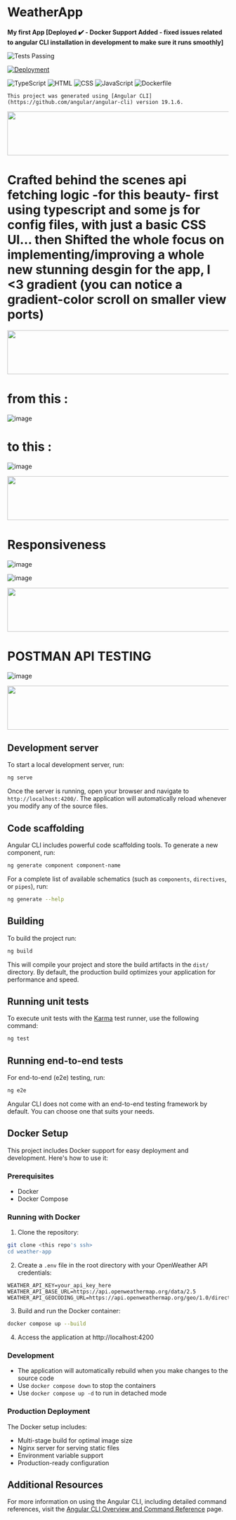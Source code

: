 # WeatherApp

**My first App [Deployed ✔️ - Docker Support Added - fixed issues related to angular CLI installation in development to make sure it runs smoothly]**

![Tests Passing](https://img.shields.io/badge/tests-passing-brightgreen)

[![Deployment](https://img.shields.io/badge/Deployed%20App-View%20Here-brightgreen?style=for-the-badge)](https://angular-weather-app-kappa.vercel.app/)

![TypeScript](https://img.shields.io/badge/TypeScript-45.6%25-blue?style=for-the-badge&logo=typescript)
![HTML](https://img.shields.io/badge/HTML-41.8%25-red?style=for-the-badge&logo=html5)
![CSS](https://img.shields.io/badge/CSS-7.3%25-orange?style=for-the-badge&logo=css3)
![JavaScript](https://img.shields.io/badge/JavaScript-3.2%25-yellow?style=for-the-badge&logo=javascript)
![Dockerfile](https://img.shields.io/badge/Dockerfile-2.1%25-blue?style=for-the-badge&logo=docker)


`This project was generated using [Angular CLI](https://github.com/angular/angular-cli) version 19.1.6.`

  <img src="https://github.com/Govindv7555/Govindv7555/blob/main/49e76e0596857673c5c80c85b84394c1.gif" width="1000px" height="100px">

# Crafted behind the scenes api fetching logic -for this beauty- first using typescript and some js for config files, with just a basic CSS UI... then Shifted the whole focus on implementing/improving a whole new stunning desgin for the app, I <3 gradient (you can notice a gradient-color scroll on smaller view ports)

  <img src="https://github.com/Govindv7555/Govindv7555/blob/main/49e76e0596857673c5c80c85b84394c1.gif" width="1000px" height="100px">

# from this :

![image](https://github.com/user-attachments/assets/5c3ab8ed-4745-4e18-93cd-b50d1bb43651)

# to this :

![image](https://github.com/user-attachments/assets/7e37d833-fd5d-4fa6-b517-05105bed74b4)

  <img src="https://github.com/Govindv7555/Govindv7555/blob/main/49e76e0596857673c5c80c85b84394c1.gif" width="1000px" height="100px">

# Responsiveness

![image](https://github.com/user-attachments/assets/4414a7af-22cd-4a1c-b243-dd42b5b39cbd)

![image](https://github.com/user-attachments/assets/5968c94d-11e8-49d1-abec-2f1ecbbdbe5e)

  <img src="https://github.com/Govindv7555/Govindv7555/blob/main/49e76e0596857673c5c80c85b84394c1.gif" width="1000px" height="100px">

# POSTMAN API TESTING

![image](https://github.com/user-attachments/assets/f62a37d1-781a-41a3-8507-52b903750aad)

  <img src="https://github.com/Govindv7555/Govindv7555/blob/main/49e76e0596857673c5c80c85b84394c1.gif" width="1000px" height="100px">

## Development server

To start a local development server, run:

```bash
ng serve
```

Once the server is running, open your browser and navigate to `http://localhost:4200/`. The application will automatically reload whenever you modify any of the source files.

## Code scaffolding

Angular CLI includes powerful code scaffolding tools. To generate a new component, run:

```bash
ng generate component component-name
```

For a complete list of available schematics (such as `components`, `directives`, or `pipes`), run:

```bash
ng generate --help
```

## Building

To build the project run:

```bash
ng build
```

This will compile your project and store the build artifacts in the `dist/` directory. By default, the production build optimizes your application for performance and speed.

## Running unit tests

To execute unit tests with the [Karma](https://karma-runner.github.io) test runner, use the following command:

```bash
ng test
```

## Running end-to-end tests

For end-to-end (e2e) testing, run:

```bash
ng e2e
```

Angular CLI does not come with an end-to-end testing framework by default. You can choose one that suits your needs.

## Docker Setup

This project includes Docker support for easy deployment and development. Here's how to use it:

### Prerequisites

- Docker
- Docker Compose

### Running with Docker

1. Clone the repository:

```bash
git clone <this repo's ssh>
cd weather-app
```

2. Create a `.env` file in the root directory with your OpenWeather API credentials:

```env
WEATHER_API_KEY=your_api_key_here
WEATHER_API_BASE_URL=https://api.openweathermap.org/data/2.5
WEATHER_API_GEOCODING_URL=https://api.openweathermap.org/geo/1.0/direct
```

3. Build and run the Docker container:

```bash
docker compose up --build
```

4. Access the application at http://localhost:4200

### Development

- The application will automatically rebuild when you make changes to the source code
- Use `docker compose down` to stop the containers
- Use `docker compose up -d` to run in detached mode

### Production Deployment

The Docker setup includes:

- Multi-stage build for optimal image size
- Nginx server for serving static files
- Environment variable support
- Production-ready configuration

## Additional Resources

For more information on using the Angular CLI, including detailed command references, visit the [Angular CLI Overview and Command Reference](https://angular.dev/tools/cli) page.
